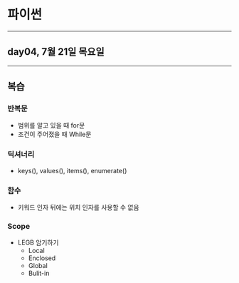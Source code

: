 # 파이썬

---

## day04, 7월 21일 목요일

---

## 복습

### 반복문
- 범위를 알고 있을 때 for문
- 조건이 주어졌을 때 While문

### 딕셔너리
- keys(), values(), items(), enumerate()

### 함수
- 키워드 인자 뒤에는 위치 인자를 사용할 수 없음

### Scope
- LEGB 암기하기
  - Local
  - Enclosed
  - Global
  - Bulit-in